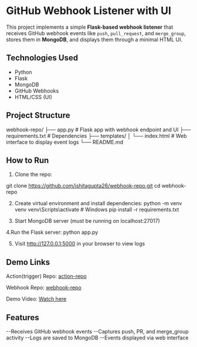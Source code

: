 # GitHub Webhook Listener with UI

This project implements a simple **Flask-based webhook listener** that receives GitHub webhook events like `push`, `pull_request`, and `merge_group`, stores them in **MongoDB**, and displays them through a minimal HTML UI.


##  Technologies Used

- Python
- Flask
- MongoDB 
- GitHub Webhooks
- HTML/CSS (UI)

##  Project Structure
webhook-repo/
├── app.py           # Flask app with webhook endpoint and UI
├── requirements.txt # Dependencies
├── templates/
│ └── index.html     # Web interface to display event logs
└── README.md

##  How to Run

1. Clone the repo:

git clone https://github.com/ishitagupta26/webhook-repo.git
cd webhook-repo

2. Create virtual environment and install dependencies:
   python -m venv venv
venv\Scripts\activate  # Windows
pip install -r requirements.txt

3. Start MongoDB server (must be running on localhost:27017)

4.Run the Flask server:
python app.py

5. Visit http://127.0.0.1:5000 in your browser to view logs

## Demo Links
Action(trigger) Repo: [action-repo](https://github.com/ishitagupta26/action-repo)

Webhook Repo: [webhook-repo](https://github.com/ishitagupta26/webhook-repo)

Demo Video: [Watch here](https://drive.google.com/file/d/1pCkZo2WvHzBMWraYbpM1MXnrO4WscLZk/view?usp=sharing)

## Features
--Receives GitHub webhook events
--Captures push, PR, and merge_group activity
--Logs are saved to MongoDB
--Events displayed via web interface
